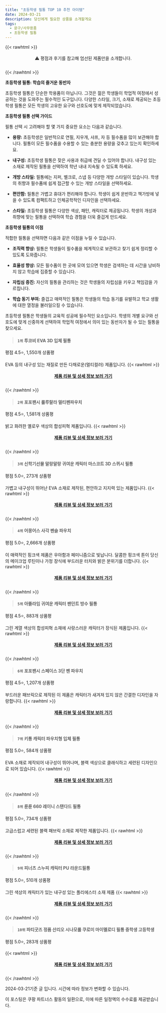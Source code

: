 ```yaml
---
title: "초등학생 필통 TOP 10 추천 아이템"
date: 2024-03-21
description: 당신에게 필요한 상품을 소개할게요
tags:
  - 문구/사무용품
  - 초등학생 필통
---
```

{{< rawhtml >}}<div class="toc" style="text-align: center; height: 50px; line-height: 2;">  <p>⚠️ 평점과 후기를 참고해 엄선된 제품만을 소개합니다.<br></p></div> {{< /rawhtml >}}

**초등학생 필통: 학습의 즐거운 동반자**

초등학생 필통은 단순한 학용품이 아닙니다. 그것은 젊은 학생들이 학업적 여정에서 성공하는 것을 도와주는 필수적인 도구입니다. 다양한 스타일, 크기, 소재로 제공되는 초등학생 필통은 모든 학생의 고유한 요구와 선호도에 맞게 제작되었습니다.

**초등학생 필통 선택 가이드**

필통 선택 시 고려해야 할 몇 가지 중요한 요소는 다음과 같습니다.

* **용량:** 초등학생은 일반적으로 연필, 지우개, 샤프, 자 등 필수품을 많이 보관해야 합니다. 필통이 모든 필수품을 수용할 수 있는 충분한 용량을 갖추고 있는지 확인하세요.

* **내구성:** 초등학생 필통은 잦은 사용과 취급에 견딜 수 있어야 합니다. 내구성 있는 소재로 제작된 필통을 선택하여 학년 내내 지속될 수 있도록 하세요.

* **개방 스타일:** 필통에는 지퍼, 벨크로, 스냅 등 다양한 개방 스타일이 있습니다. 학생의 취향과 필수품에 쉽게 접근할 수 있는 개방 스타일을 선택하세요.

* **편안함:** 필통은 가볍고 휴대가 편리해야 합니다. 학생이 쉽게 운반하고 책가방에 넣을 수 있도록 컴팩트하고 인체공학적인 디자인을 선택하세요.

* **스타일:** 초등학생 필통은 다양한 색상, 패턴, 캐릭터로 제공됩니다. 학생의 개성과 취향에 맞는 필통을 선택하여 학습 경험을 더욱 즐겁게 만드세요.

**초등학생 필통의 이점**

적합한 필통을 선택하면 다음과 같은 이점을 누릴 수 있습니다.

* **조직력 향상:** 필통은 학생들이 필수품을 체계적으로 보관하고 찾기 쉽게 정리할 수 있도록 도와줍니다.

* **효율성 향상:** 모든 필수품이 한 곳에 모여 있으면 학생은 검색하는 데 시간을 낭비하지 않고 학습에 집중할 수 있습니다.

* **자립심 증진:** 자신의 필통을 관리하는 것은 학생들의 자립심을 키우고 책임감을 가르칩니다.

* **학습 동기 부여:** 즐겁고 매력적인 필통은 학생들의 학습 동기를 유발하고 학교 생활에 대한 열정을 불러일으킬 수 있습니다.

초등학생 필통은 학생들의 교육적 성공에 필수적인 요소입니다. 학생의 개별 요구와 선호도에 맞게 신중하게 선택하여 학업적 여정에서 의미 있는 동반자가 될 수 있는 필통을 찾으세요.


>#### `1위` 투코비 EVA 3D 입체 필통
평점 4.5⭐, 1,550개 상품평

EVA 등의 내구성 있는 재질로 만든 다채로운(멀티컬러) 제품입니다.
{{< rawhtml >}}<div class="toc" style="text-align: center; height: 50px; line-height: 2;"><p><b><a href="https://link.coupang.com/re/AFFSDP?lptag=AF5033054&pageKey=5374099346&itemId=14868498407&vendorItemId=82107553562&traceid=V0-153-0b7b733e642511d7&requestid=20240321141328384155520726&token=31850B%7CGM">제품 리뷰 및 상세 정보 보러 가기</a></b><br></p> </div>{{< /rawhtml >}}

>#### `2위` 포포팬시 룰루랄라 멀티펜파우치
평점 4.5⭐, 1,581개 상품평

밝고 화려한 옐로우 색상의 합성피혁 제품입니다.
{{< rawhtml >}}<div class="toc" style="text-align: center; height: 50px; line-height: 2;"><p><b><a href="https://link.coupang.com/re/AFFSDP?lptag=AF5033054&pageKey=7447553893&itemId=19380796656&vendorItemId=3422896983&traceid=V0-153-4fcff6452a8eac48&requestid=20240321141328384155520726&token=31850B%7CGM">제품 리뷰 및 상세 정보 보러 가기</a></b><br></p> </div>{{< /rawhtml >}}

>#### `3위` 신학기선물 말랑말랑 귀여운 캐릭터 마스코트 3D 스퀴시 필통
평점 5.0⭐, 273개 상품평

가볍고 내구성이 뛰어난 EVA 소재로 제작된, 편안하고 지지력 있는 제품입니다.
{{< rawhtml >}}<div class="toc" style="text-align: center; height: 50px; line-height: 2;"><p><b><a href="https://link.coupang.com/re/AFFSDP?lptag=AF5033054&pageKey=6366842094&itemId=13466554015&vendorItemId=87791660704&traceid=V0-153-4ab1c62cb6ea42e5&requestid=20240321141328384155520726&token=31850B%7CGM">제품 리뷰 및 상세 정보 보러 가기</a></b><br></p> </div>{{< /rawhtml >}}

>#### `4위` 어몽어스 사각 펜슬 파우치
평점 5.0⭐, 2,666개 상품평

이 매력적인 핑크색 제품은 우아함과 페미니즘으로 빛납니다. 달콤한 핑크색 톤이 당신의 메이크업 루틴이나 가정 장식에 부드러운 터치와 밝은 분위기를 더합니다.
{{< rawhtml >}}<div class="toc" style="text-align: center; height: 50px; line-height: 2;"><p><b><a href="https://link.coupang.com/re/AFFSDP?lptag=AF5033054&pageKey=5313856543&itemId=7707219482&vendorItemId=74997456244&traceid=V0-153-ff5e055445536193&requestid=20240321141328384155520726&token=31850B%7CGM">제품 리뷰 및 상세 정보 보러 가기</a></b><br></p> </div>{{< /rawhtml >}}

>#### `5위` 아뜰라임 귀여운 캐릭터 팬던트 방수 필통
평점 4.5⭐, 883개 상품평

그린 계열 색상의 합성피혁 소재에 사랑스러운 캐릭터가 장식된 제품입니다.
{{< rawhtml >}}<div class="toc" style="text-align: center; height: 50px; line-height: 2;"><p><b><a href="https://link.coupang.com/re/AFFSDP?lptag=AF5033054&pageKey=6759371970&itemId=15836054130&vendorItemId=87645626639&traceid=V0-153-0f1122aabd61ab1c&requestid=20240321141328384155520726&token=31850B%7CGM">제품 리뷰 및 상세 정보 보러 가기</a></b><br></p> </div>{{< /rawhtml >}}

>#### `6위` 포포팬시 스페이스 3단 펜 파우치
평점 4.5⭐, 1,207개 상품평

부드러운 패브릭으로 제작된 이 제품은 캐릭터가 새겨져 있지 않은 간결한 디자인을 자랑합니다.
{{< rawhtml >}}<div class="toc" style="text-align: center; height: 50px; line-height: 2;"><p><b><a href="https://link.coupang.com/re/AFFSDP?lptag=AF5033054&pageKey=1119952002&itemId=2085676707&vendorItemId=70084694136&traceid=V0-153-2384beb2ab8b8516&requestid=20240321141328384155520726&token=31850B%7CGM">제품 리뷰 및 상세 정보 보러 가기</a></b><br></p> </div>{{< /rawhtml >}}

>#### `7위` 키통 캐릭터 파우치형 입체 필통
평점 5.0⭐, 584개 상품평

 EVA 소재로 제작되어 내구성이 뛰어나며, 블랙 색상으로 클래식하고 세련된 디자인으로 되어 있습니다.
{{< rawhtml >}}<div class="toc" style="text-align: center; height: 50px; line-height: 2;"><p><b><a href="https://link.coupang.com/re/AFFSDP?lptag=AF5033054&pageKey=7475993403&itemId=19517532821&vendorItemId=70038570808&traceid=V0-153-b16d645967fac69f&requestid=20240321141328384155520726&token=31850B%7CGM">제품 리뷰 및 상세 정보 보러 가기</a></b><br></p> </div>{{< /rawhtml >}}

>#### `8위` 룬룬 660 레이니 스탠다드 필통
평점 5.0⭐, 734개 상품평

고급스럽고 세련된 블랙 패브릭 소재로 제작한 제품입니다.
{{< rawhtml >}}<div class="toc" style="text-align: center; height: 50px; line-height: 2;"><p><b><a href="https://link.coupang.com/re/AFFSDP?lptag=AF5033054&pageKey=7297842615&itemId=18667514021&vendorItemId=3010460003&traceid=V0-153-00a8b36cc9472545&requestid=20240321141328384155520726&token=31850B%7CGM">제품 리뷰 및 상세 정보 보러 가기</a></b><br></p> </div>{{< /rawhtml >}}

>#### `9위` 피너츠 스누피 캐릭터 PU 라운드필통
평점 5.0⭐, 510개 상품평

그린 색상의 캐릭터가 있는 내구성 있는 폴리에스터 소재 제품
{{< rawhtml >}}<div class="toc" style="text-align: center; height: 50px; line-height: 2;"><p><b><a href="https://link.coupang.com/re/AFFSDP?lptag=AF5033054&pageKey=6382505579&itemId=13567214967&vendorItemId=5402707817&traceid=V0-153-dae96b63fee055d7&requestid=20240321141328384155520726&token=31850B%7CGM">제품 리뷰 및 상세 정보 보러 가기</a></b><br></p> </div>{{< /rawhtml >}}

>#### `10위` 파티굿즈 정품 산리오 시나모롤 쿠로미 마이멜로디 필통 중학생 고등학생
평점 5.0⭐, 283개 상품평


{{< rawhtml >}}<div class="toc" style="text-align: center; height: 50px; line-height: 2;"><p><b><a href="https://link.coupang.com/re/AFFSDP?lptag=AF5033054&pageKey=7401695307&itemId=19159202970&vendorItemId=86812372017&traceid=V0-153-b03de29f164a1a15&requestid=20240321141328384155520726&token=31850B%7CGM">제품 리뷰 및 상세 정보 보러 가기</a></b><br></p> </div>{{< /rawhtml >}}


2024-03-21기준 글 입니다.
시간에 따라 정보가 변화할 수 있습니다.

이 포스팅은 쿠팡 파트너스 활동의 일환으로, 이에 따른 일정액의 수수료를 제공받습니다.